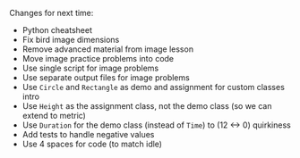 Changes for next time:

- Python cheatsheet
- Fix bird image dimensions
- Remove advanced material from image lesson
- Move image practice problems into code
- Use single script for image problems
- Use separate output files for image problems
- Use `Circle` and `Rectangle` as demo and assignment for custom classes intro
- Use `Height` as the assignment class, not the demo class (so we can extend to
  metric)
- Use `Duration` for the demo class (instead of `Time`) to (12 <-> 0) quirkiness
- Add tests to handle negative values
- Use 4 spaces for code (to match idle)
